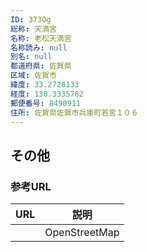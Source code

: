 ```yaml
---
ID: 373Og
総称: 天満宮
名称: 老松天満宮
名称読み: null
別名: null
都道府県: 佐賀県
区域: 佐賀市
緯度: 33.2728133
経度: 130.3335782
郵便番号: 8490911
住所: 佐賀県佐賀市兵庫町若宮１０６
---
```


## その他

### 参考URL

| URL | 説明          |
| --- | ------------- |
|     | OpenStreetMap |

